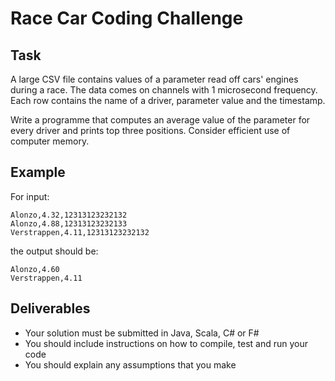 # Race Car Coding Challenge

## Task

A large CSV file contains values of a parameter read off cars' engines during a race. The data comes on channels with 1 microsecond frequency. Each row contains the name of a driver, parameter value and the timestamp. 

Write a programme that computes an average value of the parameter for every driver and prints top three positions. Consider efficient use of computer memory.

## Example

For input:

```
Alonzo,4.32,12313123232132
Alonzo,4.88,12313123232133
Verstrappen,4.11,12313123232132
```

the output should be:

```
Alonzo,4.60
Verstrappen,4.11
```

## Deliverables

* Your solution must be submitted in Java, Scala, C# or F#
* You should include instructions on how to compile, test and run your code
* You should explain any assumptions that you make
